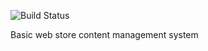 ![Build Status](https://app.travis-ci.com/pingwinno/web-store.svg?branch=master)

Basic web store content management system

